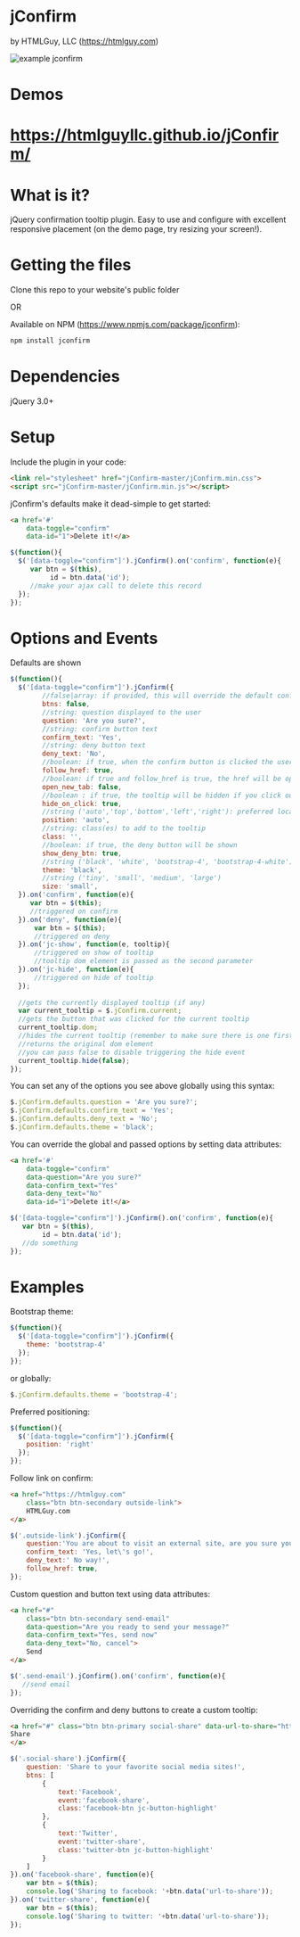 jConfirm
======
by HTMLGuy, LLC (https://htmlguy.com)

![example jconfirm](https://htmlguyllc.github.io/jConfirm/example.png)

Demos
=======
https://htmlguyllc.github.io/jConfirm/
===

What is it?
=======
jQuery confirmation tooltip plugin. Easy to use and configure with excellent responsive placement (on the demo page, try resizing your screen!).

Getting the files
=======
Clone this repo to your website's public folder

OR

Available on NPM (https://www.npmjs.com/package/jconfirm):
```html
npm install jconfirm
```

Dependencies
=======
jQuery 3.0+

Setup
======
Include the plugin in your code:
```html
<link rel="stylesheet" href="jConfirm-master/jConfirm.min.css">
<script src="jConfirm-master/jConfirm.min.js"></script>
```

jConfirm's defaults make it dead-simple to get started:
```html
<a href='#' 
    data-toggle="confirm"
    data-id="1">Delete it!</a>
```
```javascript
$(function(){
  $('[data-toggle="confirm"]').jConfirm().on('confirm', function(e){
     var btn = $(this),
          id = btn.data('id');
     //make your ajax call to delete this record
  });
});
```

Options and Events
======

Defaults are shown
```javascript
$(function(){
  $('[data-toggle="confirm"]').jConfirm({
        //false|array: if provided, this will override the default confirm/deny buttons (see below for an example)
        btns: false,
        //string: question displayed to the user
        question: 'Are you sure?',
        //string: confirm button text
        confirm_text: 'Yes',
        //string: deny button text
        deny_text: 'No',
        //boolean: if true, when the confirm button is clicked the user will be redirected to the button's href location
        follow_href: true,
        //boolean: if true and follow_href is true, the href will be opened in a new window
        open_new_tab: false,
        //boolean : if true, the tooltip will be hidden if you click outside of it
        hide_on_click: true,
        //string ('auto','top','bottom','left','right'): preferred location of the tooltip (defaults to auto if no space)
        position: 'auto',
        //string: class(es) to add to the tooltip
        class: '',
        //boolean: if true, the deny button will be shown
        show_deny_btn: true,
        //string ('black', 'white', 'bootstrap-4', 'bootstrap-4-white')
        theme: 'black',
        //string ('tiny', 'small', 'medium', 'large')
        size: 'small',
  }).on('confirm', function(e){
     var btn = $(this);
     //triggered on confirm
  }).on('deny', function(e){
      var btn = $(this);
      //triggered on deny
  }).on('jc-show', function(e, tooltip){
      //triggered on show of tooltip
      //tooltip dom element is passed as the second parameter
  }).on('jc-hide', function(e){
      //triggered on hide of tooltip
  });
  
  //gets the currently displayed tooltip (if any)
  var current_tooltip = $.jConfirm.current;
  //gets the button that was clicked for the current tooltip
  current_tooltip.dom;
  //hides the current tooltip (remember to make sure there is one first)
  //returns the original dom element
  //you can pass false to disable triggering the hide event
  current_tooltip.hide(false);
});
```

You can set any of the options you see above globally using this syntax:
```javascript
$.jConfirm.defaults.question = 'Are you sure?';
$.jConfirm.defaults.confirm_text = 'Yes';
$.jConfirm.defaults.deny_text = 'No';
$.jConfirm.defaults.theme = 'black';
```

You can override the global and passed options by setting data attributes:
```html
<a href='#' 
    data-toggle="confirm"
    data-question="Are you sure?"
    data-confirm_text="Yes"
    data-deny_text="No"
    data-id="1">Delete it!</a>
```
```javascript
$('[data-toggle="confirm"]').jConfirm().on('confirm', function(e){
   var btn = $(this),
        id = btn.data('id');
   //do something
});
```

Examples
======

Bootstrap theme:
```javascript
$(function(){
  $('[data-toggle="confirm"]').jConfirm({
    theme: 'bootstrap-4'
  });
});
```
or globally:
```javascript
$.jConfirm.defaults.theme = 'bootstrap-4';
```

Preferred positioning:
```javascript
$(function(){
  $('[data-toggle="confirm"]').jConfirm({
    position: 'right'
  });
});
```

Follow link on confirm:
```html
<a href="https://htmlguy.com" 
    class="btn btn-secondary outside-link">
    HTMLGuy.com
</a>
```
```javascript
$('.outside-link').jConfirm({
    question:'You are about to visit an external site, are you sure you want to leave?',
    confirm_text: 'Yes, let\'s go!',
    deny_text:' No way!',
    follow_href: true,
});
```

Custom question and button text using data attributes:
```html
<a href="#" 
    class="btn btn-secondary send-email" 
    data-question="Are you ready to send your message?" 
    data-confirm_text="Yes, send now" 
    data-deny_text="No, cancel">
    Send
</a>
```
```javascript
$('.send-email').jConfirm().on('confirm', function(e){
   //send email
});
```

Overriding the confirm and deny buttons to create a custom tooltip:
```html
<a href="#" class="btn btn-primary social-share" data-url-to-share="https://htmlguy.com">
Share
</a>
```
```javascript
$('.social-share').jConfirm({
    question: 'Share to your favorite social media sites!',
    btns: [
        {
            text:'Facebook',
            event:'facebook-share',
            class:'facebook-btn jc-button-highlight'
        },
        {
            text:'Twitter',
            event:'twitter-share',
            class:'twitter-btn jc-button-highlight'
        }
    ]
}).on('facebook-share', function(e){
    var btn = $(this);
    console.log('Sharing to facebook: '+btn.data('url-to-share'));
}).on('twitter-share', function(e){
    var btn = $(this);
    console.log('Sharing to twitter: '+btn.data('url-to-share'));
});
```
